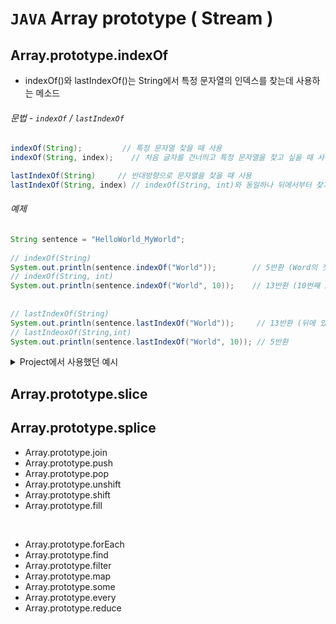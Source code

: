 # `JAVA` Array prototype ( Stream )

## Array.prototype.indexOf
* indexOf()와 lastIndexOf()는 String에서 특정 문자열의 인덱스를 찾는데 사용하는 메소드

###### 문법 - `indexOf`  /  `lastIndexOf`
```java
indexOf(String);         // 특정 문자열 찾을 때 사용
indexOf(String, index);    // 처음 글자를 건너띄고 특정 문자열을 찾고 싶을 때 사용

lastIndexOf(String)	    // 반대방향으로 문자열을 찾을 때 사용
lastIndexOf(String, index) // indexOf(String, int)와 동일하나 뒤에서부터 찾기 시작 
```

###### 예제 
```java
String sentence = "HelloWorld_MyWorld";
		
// indexOf(String)
System.out.println(sentence.indexOf("World"));        // 5반환 (Word의 첫 index가 5부터 시작)
// indexOf(String, int)
System.out.println(sentence.indexOf("World", 10));    // 13반환 (10번째 idx 이후에 있는 World의 첫 글자 idx 반환)
		
		
// lastIndexOf(String)
System.out.println(sentence.lastIndexOf("World"));     // 13반환 (뒤에 있는 World의 첫번째 인덱스 값)
// lastIndeoxOf(String,int)
System.out.println(sentence.lastIndexOf("World", 10)); // 5반환
```



<details>

<summary>Project에서 사용했던 예시</summary>

<div>

```javascript

// 서버에서 온 파일 저장
MultipartFile file = multipartRequest.getFile("file");
// DB에 저장된 profile info 가져오기
Profile profile = new Profile();
ProfileRepository profileRepository = sqlSession.getMapper(ProfileRepository.class);
Profile originProfile = profileRepository.selectProfile(id);
if (file == null && originProfile.getpSaved() == null) { // 첨부된 파일과 DB에 저장된 정보 모두 없을 경우 null값 전달.
profile.setpPath(pPath);
		profile.setpOrigin("");
		profile.setpSaved("");
		profile.setId(id);
	} else if(file == null) { // 첨부된 파일이 없을 경우, 이전 정보를 업데이트할 DTO에 실어준다.
		profile.setpPath(originProfile.getpPath());
		profile.setpOrigin(originProfile.getpOrigin());
		profile.setpSaved(originProfile.getpSaved());
		profile.setId(id);
	} else if (file != null && file.isEmpty() == false) { // 첨부된 파일이 있을경우 받아온 파일을 저장한다.
		String pOrigin = file.getOriginalFilename();
		String extName = pOrigin.substring(pOrigin.lastIndexOf("."));
		String uuid = UUID.randomUUID().toString().replaceAll("-", "");
		String pSaved = uuid + extName;
		File uploadFile = new File(realPath, pSaved);
		file.transferTo(uploadFile);
profile.setpOrigin(pOrigin);
profile.setpSaved(pSaved);
profile.setpPath(pPath);
profile.setId(id);
} // End if
```

</div>

</details>

## Array.prototype.slice
## Array.prototype.splice
- Array.prototype.join
- Array.prototype.push
- Array.prototype.pop
- Array.prototype.unshift
- Array.prototype.shift
- Array.prototype.fill

<br>

- Array.prototype.forEach
- Array.prototype.find
- Array.prototype.filter
- Array.prototype.map
- Array.prototype.some
- Array.prototype.every
- Array.prototype.reduce
